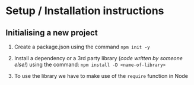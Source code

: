 # Setup / Installation instructions

## Initialising a new project

1. Create a package.json using the command `npm init -y`

2. Install a dependency or a 3rd party library (_code written by someone else!_) using the command:
`npm install -D <name-of-library>`

3. To use the library we have to make use of the `require` function in Node

